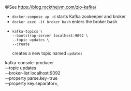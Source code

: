 @See https://blog.rockthejvm.com/zio-kafka/

- `docker-compose up -d` starts Kafka zookeeper and broker
- `docker exec -it broker bash` enters the broker bash
- ```
  kafka-topics \
  --bootstrap-server localhost:9092 \
  --topic updates \
  --create
  ``` 
  creates a new topic named `updates`


kafka-console-producer \
--topic updates \
--broker-list localhost:9092 \
--property parse.key=true \
--property key.separator=,